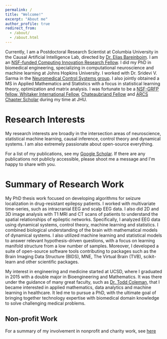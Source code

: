 ```yaml
---
permalink: /
title: "Welcome!"
excerpt: "About me"
author_profile: true
redirect_from: 
  - /about/
  - /about.html
---
```


Currently, I am a Postdoctoral Research Scientist at Columbia University in the Causal Artificial Intelligence Lab, directed by [Dr. Elias Bareinboim](http://causalai.net). I am an [NSF-funded Computing Innovation Research Fellow](https://cifellows2021.org/2021-class/). I did my PhD in biomedical engineering, specializing in computational neuroscience and machine learning at Johns Hopkins University. I worked with Dr. Sridevi V. Sarma in the [Neuromedical Control Systems group](http://sarmalab.icm.jhu.edu/). I also jointly obtained a MS in Applied Mathematics and Statistics with a focus in statistical learning theory, optimization and matrix analysis. I was fortunate to be a [NSF-GRFP fellow, Whitaker International Fellow](https://icm.jhu.edu/2017/03/20/adam-li-selected-for-nsf-graduate-research-and-whitaker-international-fellowships/#.YH2ZT6lKj0o), [Chateaubriand Fellow](https://icm.jhu.edu/2017/06/16/adam-li-icm-phd-student-selected-for-chateaubriand-fellowship/#.YH2Zi6lKj0o) and [ARCS Chapter Scholar](https://icm.jhu.edu/2020/07/20/adam-li-icm-phd-student-receives-arcs-scholarship/#.YH2ZbKlKj0o) during my time at JHU.

Research Interests
==================
My research interests are broadly in the intersection areas of neuroscience, statistical machine learning, causal inference, control theory and dynamical systems. I am also extremely passionate about open-source everything.

For a list of my publications, see my [Google Scholar](https://scholar.google.com/citations?user=KxY17KcAAAAJ&hl=en). If there are any publications not publicly accessible, please shoot me a message and I'm happy to share with you.

Summary of Research Work
========================
My PhD thesis work focused on developing algorithms for seizure localization in drug-resistant epilepsy patients. I worked with multivariate time-series, such as intracranial EEG and scalp EEG data. I also did 2D and 3D image analysis with T1 MRI and CT scans of patients to understand the spatial relationships of epileptic networks. Specifically, I analyzed EEG data using dynamical systems, control theory, machine learning and statistics. I combined biological understanding of the brain with mathematical models of dynamical systems. I also utilized machine learning and statistical models to answer relevant hypothesis-driven questions, with a focus on learning manifold structure from a low number of samples. Moreover, I developed a suite of open-source software tools contributing to packages such as the Brain Imaging Data Structure (BIDS), MNE, The Virtual Brain (TVB), scikit-learn and other scientific packages.

My interest in engineering and medicine started at UCSD, where I graduated in 2015 with a double major in Bioengineering and Mathematics. It was there under the guidance of many great faculty, such as [Dr. Todd Coleman](http://coleman.ucsd.edu/), that I became interested in applied mathematics, data analytics and machine learning in healthcare. It led me to pursue a PhD, with the ultimate goal of bringing together technology expertise with biomedical domain knowledge to solve challenging medical problems.

Non-profit Work
---------------
For a summary of my involvement in nonprofit and charity work, see [here](_nonprofit.md)

